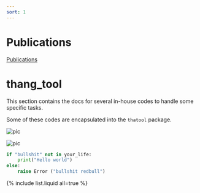 ```yaml
---
sort: 1
---
```


# Publications

[Publications](https://thangckt.github.io/cv/publications)

# thang_tool

This section contains the docs for several in-house codes to handle some specific tasks.

Some of these codes are encapsulated into the `thatool` package.

![pic](https://upload.wikimedia.org/wikipedia/commons/thumb/8/85/Euler2a.gif/255px-Euler2a.gif)
<!-- ![pic](https://icme.hpc.msstate.edu/mediawiki/images/e/e7/4kovito.gif) -->
![pic](figure/hBN_PMMA.gif)


```python
if "bullshit" not in your_life:
    print("Hello world")
else:
    raise Error ("bullshit redbull")
```

{% include list.liquid all=true %}
